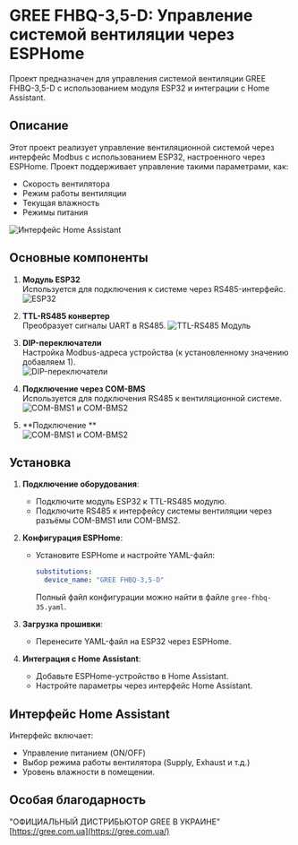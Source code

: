 # GREE FHBQ-3,5-D: Управление системой вентиляции через ESPHome

Проект предназначен для управления системой вентиляции GREE FHBQ-3,5-D с использованием модуля ESP32 и интеграции с Home Assistant.

## Описание

Этот проект реализует управление вентиляционной системой через интерфейс Modbus с использованием ESP32, настроенного через ESPHome. Проект поддерживает управление такими параметрами, как:
- Скорость вентилятора
- Режим работы вентиляции
- Текущая влажность
- Режимы питания

![Интерфейс Home Assistant](Home-Assistant-Iface.png)

## Основные компоненты

1. **Модуль ESP32**  
   Используется для подключения к системе через RS485-интерфейс.
   ![ESP32](Board-ESP-WROOM-32.jpg)

2. **TTL-RS485 конвертер**  
   Преобразует сигналы UART в RS485.
   ![TTL-RS485 Модуль](TTL-RS485-module.png)

3. **DIP-переключатели**  
   Настройка Modbus-адреса устройства (к установленному значению добавляем 1).  
   ![DIP-переключатели](DIP_address_modbus.jpg)

4. **Подключение через COM-BMS**  
   Используется для подключения RS485 к вентиляционной системе.  
   ![COM-BMS1 и COM-BMS2](COM-BMS1_2.jpg)
   
5. **Подключение **    
   ![COM-BMS1 и COM-BMS2](table.png)
## Установка

1. **Подключение оборудования**:
   - Подключите модуль ESP32 к TTL-RS485 модулю.
   - Подключите RS485 к интерфейсу системы вентиляции через разъёмы COM-BMS1 или COM-BMS2.

2. **Конфигурация ESPHome**:
   - Установите ESPHome и настройте YAML-файл:
     ```yaml
     substitutions:
       device_name: "GREE FHBQ-3,5-D"
     ```
     Полный файл конфигурации можно найти в файле `gree-fhbq-35.yaml`.

3. **Загрузка прошивки**:
   - Перенесите YAML-файл на ESP32 через ESPHome.

4. **Интеграция с Home Assistant**:
   - Добавьте ESPHome-устройство в Home Assistant.
   - Настройте параметры через интерфейс Home Assistant.

## Интерфейс Home Assistant

Интерфейс включает:
- Управление питанием (ON/OFF)
- Выбор режима работы вентилятора (Supply, Exhaust и т.д.)
- Уровень влажности в помещении.

## Особая благодарность
"ОФИЦИАЛЬНЫЙ ДИСТРИБЬЮТОР GREE В УКРАИНЕ" [https://gree.com.ua](https://gree.com.ua/)
